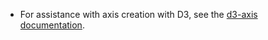 - For assistance with axis creation with D3, see the [d3-axis documentation](https://github.com/d3/d3-axis).

